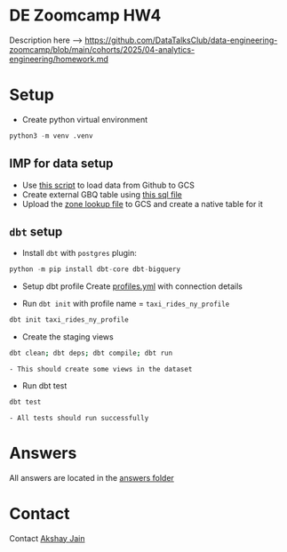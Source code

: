 # DE Zoomcamp HW4

Description here --> https://github.com/DataTalksClub/data-engineering-zoomcamp/blob/main/cohorts/2025/04-analytics-engineering/homework.md

# Setup
- Create python virtual environment
```python
python3 -m venv .venv
```

## IMP for data setup
- Use [this script](./taxi_rides_ny/analyses/web_to_gcs.py) to load data from Github to GCS
- Create external GBQ table using [this sql file](./taxi_rides_ny/analyses/create-gbq-external-tables.sql)
- Upload the [zone lookup file](./taxi_rides_ny/taxi_zone_lookup.csv) to GCS and create a native table for it

## `dbt` setup
- Install `dbt` with `postgres` plugin:
```python
python -m pip install dbt-core dbt-bigquery
```

- Setup dbt profile
Create [profiles.yml](./homework/profiles.yml) with connection details

- Run `dbt init` with profile name = `taxi_rides_ny_profile`
```bash
dbt init taxi_rides_ny_profile
```

- Create the staging views
```bash
dbt clean; dbt deps; dbt compile; dbt run
```
    - This should create some views in the dataset

- Run dbt test
```bash
dbt test
```
    - All tests should run successfully

# Answers
All answers are located in the [answers folder](./answers/)

# Contact
Contact [Akshay Jain](https://www.linkedin.com/in/akshayrjain/)